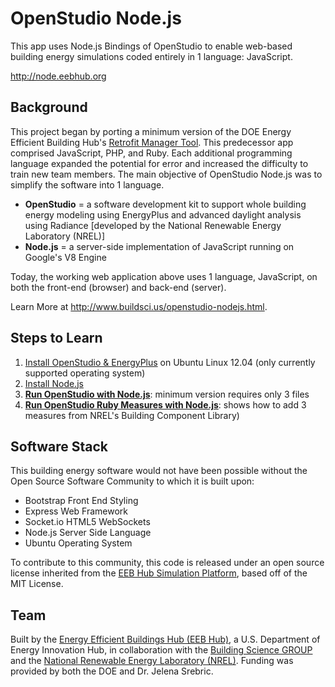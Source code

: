 OpenStudio Node.js
==================
This app uses Node.js Bindings of OpenStudio to enable web-based building energy simulations coded entirely in 1 language: JavaScript.

http://node.eebhub.org

Background
---------
This project began by porting a minimum version of the DOE Energy Efficient Building Hub's [Retrofit Manager Tool](http://tools.eebhub.org/comprehensive).  This predecessor app comprised JavaScript, PHP, and Ruby.  Each additional programming language expanded the potential for error and increased the difficulty to train new team members.  The main objective of OpenStudio Node.js was to simplify the software into 1 language.  

* **OpenStudio** = a software development kit to support whole building energy modeling using EnergyPlus and advanced daylight analysis using Radiance [developed by the National Renewable Energy Laboratory (NREL)]
* **Node.js** = a server-side implementation of JavaScript running on Google's V8 Engine

Today, the working web application above uses 1 language, JavaScript, on both the front-end (browser) and back-end (server).

Learn More at http://www.buildsci.us/openstudio-nodejs.html.

Steps to Learn
--------------
1. [Install OpenStudio & EnergyPlus](https://github.com/buildsci/energyplus.io/tree/develop/installers) on Ubuntu Linux 12.04 (only currently supported operating system)
2. [Install Node.js](http://joshwentz.blogspot.com/2013/05/install-nodejs-on-ubuntu-1204.html)
3. [**Run OpenStudio with Node.js**](https://github.com/eebhub/openstudio_nodejs/tree/develop/library): minimum version requires only 3 files
4. [**Run OpenStudio Ruby Measures with Node.js**](https://github.com/eebhub/openstudio_nodejs/tree/develop/jason):  shows how to add 3 measures from NREL's Building Component Library)

Software Stack
--------------

This building energy software would not have been possible without the 
Open Source Software Community to which it is built upon: 

* Bootstrap Front End Styling
* Express Web Framework
* Socket.io HTML5 WebSockets
* Node.js Server Side Language
* Ubuntu Operating System

To contribute to this community, this code is released under an open source license inherited from the [EEB Hub Simulation Platform](https://github.com/eebhub/platform/blob/develop/LICENSE), based off of the MIT License.

Team
-----
Built by the [Energy Efficient Buildings Hub (EEB Hub)](http://www.eebhub.org), a U.S. Department of Energy Innovation Hub, in collaboration with the [Building Science GROUP](http://www.buildsci.us) and the [National Renewable Energy Laboratory (NREL)](https://openstudio.nrel.gov/).  Funding was provided by both the DOE and Dr. Jelena Srebric.
